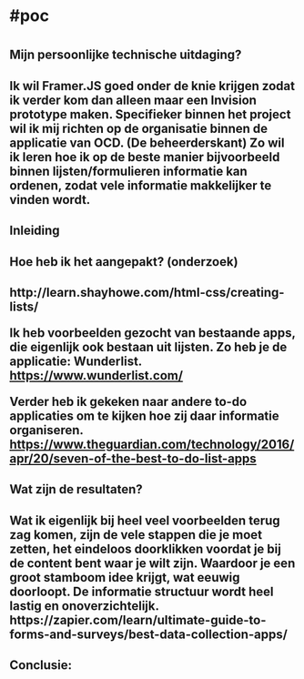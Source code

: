 <h1>#poc<h1>

<h2>Mijn persoonlijke technische uitdaging?<h2>

<p>Ik wil Framer.JS goed onder de knie krijgen zodat ik verder kom dan alleen maar een Invision prototype maken. 
Specifieker binnen het project wil ik mij richten op de organisatie binnen de applicatie van OCD. (De beheerderskant) Zo wil ik leren hoe ik op de beste manier bijvoorbeeld binnen lijsten/formulieren informatie kan ordenen, zodat vele informatie makkelijker te vinden wordt. <p>

<h2>Inleiding<h2>

<h2>Hoe heb ik het aangepakt? (onderzoek)<h2>
<p>http://learn.shayhowe.com/html-css/creating-lists/

Ik heb voorbeelden gezocht van bestaande apps, die eigenlijk ook bestaan uit lijsten. Zo heb je de applicatie: Wunderlist.
https://www.wunderlist.com/

Verder heb ik gekeken naar andere to-do applicaties om te kijken hoe zij daar informatie organiseren. 
https://www.theguardian.com/technology/2016/apr/20/seven-of-the-best-to-do-list-apps<p>


<h2>Wat zijn de resultaten?<h2>

<p>Wat ik eigenlijk bij heel veel voorbeelden terug zag komen, zijn de vele stappen die je moet zetten, het eindeloos doorklikken voordat je bij de content bent waar je wilt zijn. Waardoor je een groot stamboom idee krijgt, wat eeuwig doorloopt. De informatie structuur wordt heel lastig en onoverzichtelijk. 
https://zapier.com/learn/ultimate-guide-to-forms-and-surveys/best-data-collection-apps/<p>

<h2>Conclusie:<h2>

